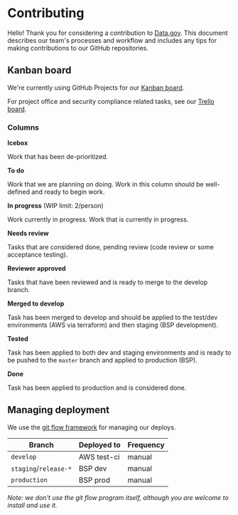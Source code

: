 # Contributing

Hello! Thank you for considering a contribution to [Data.gov](https://www.data.gov/). This document describes our team's processes and workflow and includes any tips for making contributions to our GitHub repositories.


## Kanban board

We're currently using GitHub Projects for our [Kanban
board](https://github.com/GSA/datagov-deploy/projects/8).

For project office and security compliance related tasks, see our [Trello board](https://trello.com/b/cTl4qRBr/datagov-team-planning).

### Columns

**Icebox**

Work that has been de-prioritized.


**To do**

Work that we are planning on doing. Work in this column should be well-defined
and ready to begin work.

**In progress** (WIP limit: 2/person)

Work currently in progress. Work that is currently in progress.

**Needs review**

Tasks that are considered done, pending review (code review or some acceptance
testing).

**Reviewer approved**

Tasks that have been reviewed and is ready to merge to the develop branch.


**Merged to develop**

Task has been merged to develop and should be applied to the test/dev environments
(AWS via terraform) and then staging (BSP development).

**Tested**

Task has been applied to both dev and staging environments and is ready to be
pushed to the `master` branch and applied to production (BSP).

**Done**

Task has been applied to production and is considered done.


## Managing deployment

We use the [git flow framework](https://danielkummer.github.io/git-flow-cheatsheet/) for managing our deploys.

Branch | Deployed to | Frequency
------ | ----------- | ---------
`develop` | AWS test-ci | manual
`staging`/`release-*` | BSP dev | manual
`production` | BSP prod | manual


_Note: we don't use the git flow program itself, although you are welcome to
install and use it._
